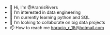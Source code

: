 - 👋 Hi, I’m @AramisRivers
- 👀 I’m interested in data engineering
- 🌱 I’m currently learning python and SQL
- 💞️ I’m looking to collaborate on big data projects
- 📫 How to reach me horacio_r_18@hotmail.com

<!---
AramisRivers/AramisRivers is a ✨ special ✨ repository because its `README.md` (this file) appears on your GitHub profile.
You can click the Preview link to take a look at your changes.
--->
